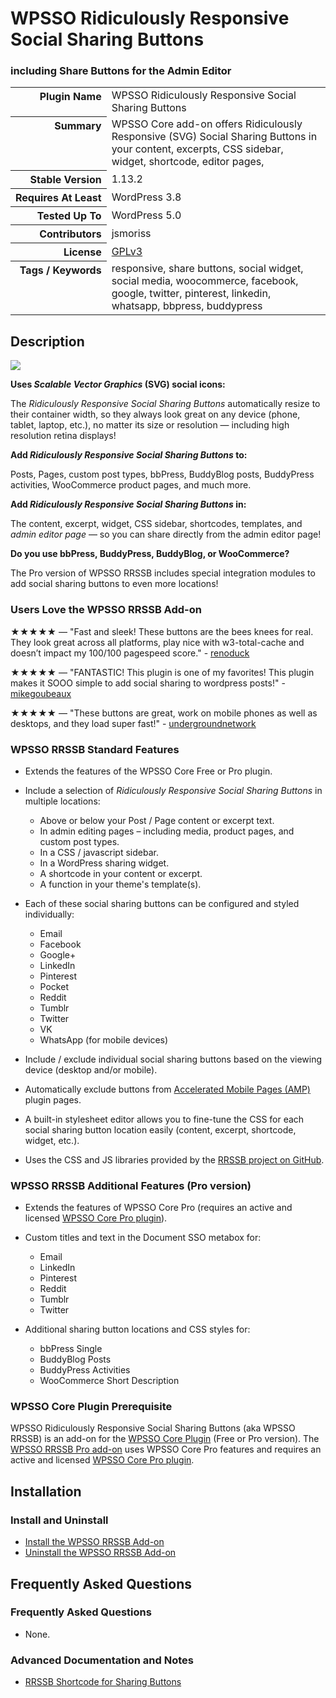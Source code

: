 <h1>WPSSO Ridiculously Responsive Social Sharing Buttons</h1><h3>including Share Buttons for the Admin Editor</h3>

<table>
<tr><th align="right" valign="top" nowrap>Plugin Name</th><td>WPSSO Ridiculously Responsive Social Sharing Buttons</td></tr>
<tr><th align="right" valign="top" nowrap>Summary</th><td>WPSSO Core add-on offers Ridiculously Responsive (SVG) Social Sharing Buttons in your content, excerpts, CSS sidebar, widget, shortcode, editor pages,</td></tr>
<tr><th align="right" valign="top" nowrap>Stable Version</th><td>1.13.2</td></tr>
<tr><th align="right" valign="top" nowrap>Requires At Least</th><td>WordPress 3.8</td></tr>
<tr><th align="right" valign="top" nowrap>Tested Up To</th><td>WordPress 5.0</td></tr>
<tr><th align="right" valign="top" nowrap>Contributors</th><td>jsmoriss</td></tr>
<tr><th align="right" valign="top" nowrap>License</th><td><a href="https://www.gnu.org/licenses/gpl.txt">GPLv3</a></td></tr>
<tr><th align="right" valign="top" nowrap>Tags / Keywords</th><td>responsive, share buttons, social widget, social media, woocommerce, facebook, google, twitter, pinterest, linkedin, whatsapp, bbpress, buddypress</td></tr>
</table>

<h2>Description</h2>

<p style="margin:0;"><img class="readme-icon" src="https://surniaulula.github.io/wpsso-rrssb/assets/icon-256x256.png"></p>

<p><strong>Uses <em>Scalable Vector Graphics</em> (SVG) social icons:</strong></p>

<p>The <em>Ridiculously Responsive Social Sharing Buttons</em> automatically resize to their container width, so they always look great on any device (phone, tablet, laptop, etc.), no matter its size or resolution &mdash; including high resolution retina displays!</p>

<p><strong>Add <em>Ridiculously Responsive Social Sharing Buttons</em> to:</strong></p>

<p>Posts, Pages, custom post types, bbPress, BuddyBlog posts, BuddyPress activities, WooCommerce product pages, and much more.</p></p>

<p><strong>Add <em>Ridiculously Responsive Social Sharing Buttons</em> in:</strong></p>

<p>The content, excerpt, widget, CSS sidebar, shortcodes, templates, and <em>admin editor page</em> &mdash; so you can share directly from the admin editor page!</p>

<p><strong>Do you use bbPress, BuddyPress, BuddyBlog, or WooCommerce?</strong></p>

<p>The Pro version of WPSSO RRSSB includes special integration modules to add social sharing buttons to even more locations!</p>

<h3>Users Love the WPSSO RRSSB Add-on</h3>

<p>&#x2605;&#x2605;&#x2605;&#x2605;&#x2605; &mdash; "Fast and sleek! These buttons are the bees knees for real. They look great across all platforms, play nice with w3-total-cache and doesn’t impact my 100/100 pagespeed score." - <a href="https://wordpress.org/support/topic/fast-and-sleek/">renoduck</a></p>

<p>&#x2605;&#x2605;&#x2605;&#x2605;&#x2605; &mdash; "FANTASTIC! This plugin is one of my favorites! This plugin makes it SOOO simple to add social sharing to wordpress posts!" - <a href="https://wordpress.org/support/topic/fantastic-1214/">mikegoubeaux</a></p>

<p>&#x2605;&#x2605;&#x2605;&#x2605;&#x2605; &mdash; "These buttons are great, work on mobile phones as well as desktops, and they load super fast!" - <a href="https://wordpress.org/support/topic/best-sharing-buttons-out-there/">undergroundnetwork</a></p>

<h3>WPSSO RRSSB Standard Features</h3>

<ul>
<li><p>Extends the features of the WPSSO Core Free or Pro plugin.</p></li>
<li><p>Include a selection of <em>Ridiculously Responsive Social Sharing Buttons</em> in multiple locations:</p>

<ul>
<li>Above or below your Post / Page content or excerpt text.</li>
<li>In admin editing pages &ndash; including media, product pages, and custom post types.</li>
<li>In a CSS / javascript sidebar.</li>
<li>In a WordPress sharing widget.</li>
<li>A shortcode in your content or excerpt.</li>
<li>A function in your theme's template(s).</li>
</ul></li>
<li><p>Each of these social sharing buttons can be configured and styled individually:</p>

<ul>
<li>Email</li>
<li>Facebook</li>
<li>Google+</li>
<li>LinkedIn</li>
<li>Pinterest</li>
<li>Pocket</li>
<li>Reddit</li>
<li>Tumblr</li>
<li>Twitter</li>
<li>VK</li>
<li>WhatsApp (for mobile devices)</li>
</ul></li>
<li><p>Include / exclude individual social sharing buttons based on the viewing device (desktop and/or mobile).</p></li>
<li><p>Automatically exclude buttons from <a href="https://wordpress.org/plugins/amp/">Accelerated Mobile Pages (AMP)</a> plugin pages.</p></li>
<li><p>A built-in stylesheet editor allows you to fine-tune the CSS for each social sharing button location easily (content, excerpt, shortcode, widget, etc.).</p></li>
<li><p>Uses the CSS and JS libraries provided by the <a href="https://github.com/kni-labs/rrssb">RRSSB project on GitHub</a>.</p></li>
</ul>

<h3>WPSSO RRSSB Additional Features (Pro version)</h3>

<ul>
<li><p>Extends the features of WPSSO Core Pro (requires an active and licensed <a href="https://wpsso.com/">WPSSO Core Pro plugin</a>).</p></li>
<li><p>Custom titles and text in the Document SSO metabox for:</p>

<ul>
<li>Email</li>
<li>LinkedIn</li>
<li>Pinterest</li>
<li>Reddit</li>
<li>Tumblr</li>
<li>Twitter</li>
</ul></li>
<li><p>Additional sharing button locations and CSS styles for:</p>

<ul>
<li>bbPress Single</li>
<li>BuddyBlog Posts</li>
<li>BuddyPress Activities</li>
<li>WooCommerce Short Description</li>
</ul></li>
</ul>

<h3>WPSSO Core Plugin Prerequisite</h3>

<p>WPSSO Ridiculously Responsive Social Sharing Buttons (aka WPSSO RRSSB) is an add-on for the <a href="https://wordpress.org/plugins/wpsso/">WPSSO Core Plugin</a> (Free or Pro version). The <a href="https://wpsso.com/extend/plugins/wpsso-rrssb/">WPSSO RRSSB Pro add-on</a> uses WPSSO Core Pro features and requires an active and licensed <a href="https://wpsso.com/">WPSSO Core Pro plugin</a>.</p>


<h2>Installation</h2>

<h3 class="top">Install and Uninstall</h3>

<ul>
<li><a href="https://wpsso.com/docs/plugins/wpsso-rrssb/installation/install-the-plugin/">Install the WPSSO RRSSB Add-on</a></li>
<li><a href="https://wpsso.com/docs/plugins/wpsso-rrssb/installation/uninstall-the-plugin/">Uninstall the WPSSO RRSSB Add-on</a></li>
</ul>


<h2>Frequently Asked Questions</h2>

<h3 class="top">Frequently Asked Questions</h3>

<ul>
<li>None.</li>
</ul>

<h3>Advanced Documentation and Notes</h3>

<ul>
<li><a href="https://wpsso.com/docs/plugins/wpsso-rrssb/notes/rrssb-shortcode/">RRSSB Shortcode for Sharing Buttons</a></li>
</ul>


